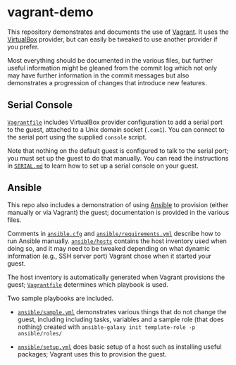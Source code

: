 vagrant-demo
============

This repository demonstrates and documents the use of [Vagrant]. It
uses the [VirtualBox] provider, but can easily be tweaked to use
another provider if you prefer.

Most everything should be documented in the various files, but further
useful information might be gleaned from the commit log which not only
may have further information in the commit messages but also
demonstrates a progression of changes that introduce new features.

[Vagrant]: https://www.vagrantup.com/docs/
[VirtualBox]: https://www.virtualbox.org/


Serial Console
--------------

[`Vagrantfile`] includes VirtualBox provider configuration to add a
serial port to the guest, attached to a Unix domain socket (`.com1`).
You can connect to the serial port using the supplied `console`
script.

Note that nothing on the default guest is configured to talk to the
serial port; you must set up the guest to do that manually. You can
read the instructions in [`SERIAL.md`](SERIAL.md) to learn how to set
up a serial console on your guest.


Ansible
-------

This repo also includes a demonstration of using [Ansible] to provision
(either manually or via Vagrant) the guest; documentation is provided
in the various files. 

Comments in [`ansible.cfg`] and [`ansible/requirements.yml`] describe
how to run Ansible manually. [`ansible/hosts`] contains the host
inventory used when doing so, and it may need to be tweaked depending
on what dynamic information (e.g., SSH server port) Vagrant chose when
it started your guest.

The host inventory is automatically generated when Vagrant provisions
the guest; [`Vagrantfile`] determines which playbook is used.

Two sample playbooks are included.

* [`ansible/sample.yml`] demonstrates various things that do not
  change the guest, including including tasks, variables and a sample
  role (that does nothing) created with `ansible-galaxy init
  template-role -p ansible/roles/`

* [`ansible/setup.yml`] does basic setup of a host such as installing
  useful packages; Vagrant uses this to provision the guest.

[Ansible]: https://docs.ansible.com/ansible/
[`Vagrantfile`]: Vagrantfile
[`ansible.cfg`]: ansible.cfg
[`ansible/requirements.yml`]: ansible/requirements.yml
[`ansible/hosts`]: ansible/hosts
[`ansible/sample.yml`]: ansible/sample.yml
[`ansible/setup.yml`]: ansible/setup.yml
